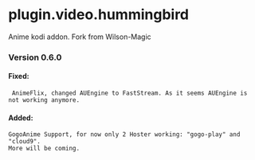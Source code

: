 # plugin.video.hummingbird
Anime kodi addon.
Fork from Wilson-Magic

### Version 0.6.0

#### Fixed:
```
 AnimeFlix, changed AUEngine to FastStream. As it seems AUEngine is not working anymore.
```
#### Added:
```
GogoAnime Support, for now only 2 Hoster working: "gogo-play" and "cloud9".
More will be coming.
```
